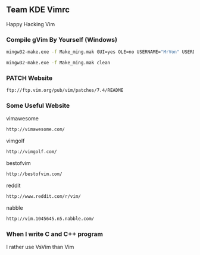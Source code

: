 ## Team KDE Vimrc 
Happy Hacking Vim

### Compile gVim By Yourself (Windows)
```sh
mingw32-make.exe -f Make_ming.mak GUI=yes OLE=no USERNAME="MrVon" USERDOMAIN=""
```
```sh
mingw32-make.exe -f Make_ming.mak clean
```

### PATCH Website
```sh
ftp://ftp.vim.org/pub/vim/patches/7.4/README
```

### Some Useful Website
vimawesome
```sh
http://vimawesome.com/
```
vimgolf
```sh
http://vimgolf.com/
```
bestofvim
```sh
http://bestofvim.com/
```
reddit
```sh
http://www.reddit.com/r/vim/
```
nabble
```sh
http://vim.1045645.n5.nabble.com/
```

### When I write C and C++ program
I rather use VsVim than Vim
